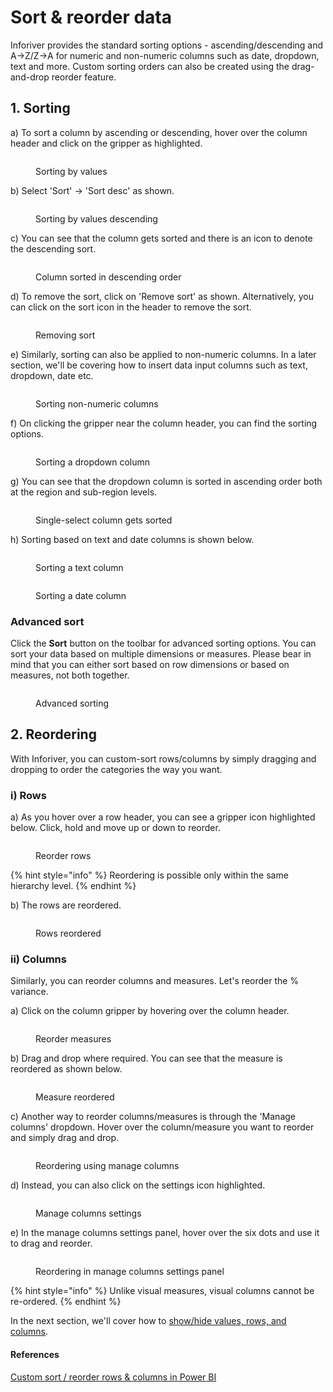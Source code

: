 # Sort & reorder data

Inforiver provides the standard sorting options - ascending/descending and A->Z/Z->A for numeric and non-numeric columns such as date, dropdown, text and more. Custom sorting orders can also be created using the drag-and-drop reorder feature.

## 1. Sorting

a) To sort a column by ascending or descending, hover over the column header and click on the gripper as highlighted.

<figure><img src="../../.gitbook/assets/3.2.1 (2) Sort.png" alt=""><figcaption><p>Sorting by values</p></figcaption></figure>

b) Select 'Sort' -> 'Sort desc' as shown.

<figure><img src="../../.gitbook/assets/3.2.2 Sort.png" alt=""><figcaption><p>Sorting by values descending</p></figcaption></figure>

c) You can see that the column gets sorted and there is an icon to denote the descending sort.

<figure><img src="../../.gitbook/assets/3.2.3 Sorting.png" alt=""><figcaption><p>Column sorted in descending order</p></figcaption></figure>

d) To remove the sort, click on 'Remove sort' as shown. Alternatively, you can click on the sort icon in the header to remove the sort.

<figure><img src="../../.gitbook/assets/3.2.4 sorting.png" alt=""><figcaption><p>Removing sort</p></figcaption></figure>

e) Similarly, sorting can also be applied to non-numeric columns. In a later section, we'll be covering how to insert data input columns such as text, dropdown, date etc.&#x20;

<figure><img src="../../.gitbook/assets/3.2.9 sorting.png" alt=""><figcaption><p>Sorting non-numeric columns</p></figcaption></figure>

f) On clicking the gripper near the column header, you can find the sorting options.

<figure><img src="../../.gitbook/assets/3.2.10 sorting.png" alt=""><figcaption><p>Sorting a dropdown column</p></figcaption></figure>

g) You can see that the dropdown column is sorted in ascending order both at the region and sub-region levels.

<figure><img src="../../.gitbook/assets/3.2.11 sorting.png" alt=""><figcaption><p>Single-select column gets sorted</p></figcaption></figure>

h) Sorting based on text and date columns is shown below.

<div><figure><img src="../../.gitbook/assets/3.2.12 sorting.png" alt=""><figcaption><p>Sorting a text column</p></figcaption></figure> <figure><img src="../../.gitbook/assets/3.2.13 sorting.png" alt=""><figcaption><p>Sorting a date column</p></figcaption></figure></div>

### Advanced sort

Click the **Sort** button on the toolbar for advanced sorting options. You can sort your data based on multiple dimensions or measures. Please bear in mind that you can either sort based on row dimensions or based on measures, not both together.

<figure><img src="../../.gitbook/assets/image (1) (1) (1).png" alt=""><figcaption><p>Advanced sorting</p></figcaption></figure>

## 2. Reordering

With Inforiver, you can custom-sort rows/columns by simply dragging and dropping to order the categories the way you want.&#x20;

### i) Rows&#x20;

a) As you hover over a row header, you can see a gripper icon highlighted below. Click, hold and move up or down to reorder.

<figure><img src="../../.gitbook/assets/3.2.5 reorder.png" alt=""><figcaption><p>Reorder rows</p></figcaption></figure>

{% hint style="info" %}
Reordering is possible only within the same hierarchy level.
{% endhint %}

b) The rows are reordered.

<figure><img src="../../.gitbook/assets/3.2.6 reorder.png" alt=""><figcaption><p>Rows reordered</p></figcaption></figure>

### ii) Columns

Similarly, you can reorder columns and measures. Let's reorder the % variance.&#x20;

a) Click on the column gripper by hovering over the column header.

<figure><img src="../../.gitbook/assets/3.2.7 reorder.png" alt=""><figcaption><p>Reorder measures</p></figcaption></figure>

b) Drag and drop where required. You can see that the measure is reordered as shown below.

<figure><img src="../../.gitbook/assets/3.2.8 reorder.png" alt=""><figcaption><p>Measure reordered</p></figcaption></figure>

c) Another way to reorder columns/measures is through the 'Manage columns' dropdown. Hover over the column/measure you want to reorder and simply drag and drop.

<figure><img src="../../.gitbook/assets/3.2.15 reorder.png" alt=""><figcaption><p>Reordering using manage columns</p></figcaption></figure>

d) Instead, you can also click on the settings icon highlighted.

<figure><img src="../../.gitbook/assets/3.2.16 reorder.png" alt=""><figcaption><p>Manage columns settings</p></figcaption></figure>

e) In the manage columns settings panel, hover over the six dots and use it to drag and reorder.

<figure><img src="../../.gitbook/assets/3.2.17 reorder.png" alt=""><figcaption><p>Reordering in manage columns settings panel</p></figcaption></figure>

{% hint style="info" %}
Unlike visual measures, visual columns cannot be re-ordered.
{% endhint %}

In the next section, we'll cover how to [show/hide values, rows, and columns](show-or-hide-values-rows-and-columns.md).

#### References

[Custom sort / reorder rows & columns in Power BI](https://inforiver.com/blog/feature-highlights/custom-sort-order-rows-and-columns-in-power-bi/)
